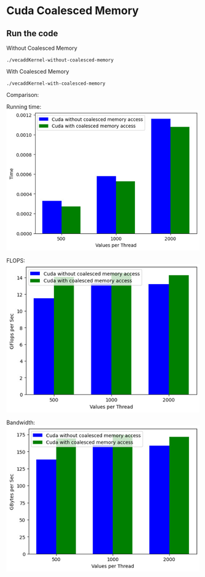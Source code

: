 # Cuda Coalesced Memory

## Run the code

Without Coalesced Memory
```
./vecaddKernel-without-coalesced-memory
```

With Coalesced Memory
```
./vecaddKernel-with-coalesced-memory
```

Comparison:

Running time:
![Time comparison](content/time.jpg)

FLOPS:
![FLOPS](content/GFlopsS.jpg)

Bandwidth:
![Bandwidth](content/GBytesS.jpg)
